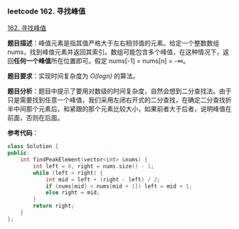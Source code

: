 ### leetcode 162. 寻找峰值

[162. 寻找峰值](https://leetcode-cn.com/problems/find-peak-element/)

**题目描述**：峰值元素是指其值严格大于左右相邻值的元素。给定一个整数数组 nums，找到峰值元素并返回其索引。数组可能包含多个峰值，在这种情况下，返回**任何一个峰值**所在位置即可。假定 nums[-1] = nums[n] = -$\infty$。

**题目要求**：实现时间复杂度为 _O(logn)_ 的算法。

**题目分析**：题目中提示了要用对数级的时间复杂度，自然会想到二分查找法。由于只是需要找到任意一个峰值，我们采用左闭右开式的二分查找，在确定二分查找折半中间那个元素后，和紧跟的那个元素比较大小，如果前者大于后者，说明峰值在前面，否则在后面。

**参考代码**：

```c++
class Solution {
public:
    int findPeakElement(vector<int> &nums) {
        int left = 0, right = nums.size() - 1;
        while (left < right) {
            int mid = left + (right - left) / 2;
            if (nums[mid] < nums[mid + 1]) left = mid + 1;
            else right = mid;
        }
        return right;
    }
};
```
